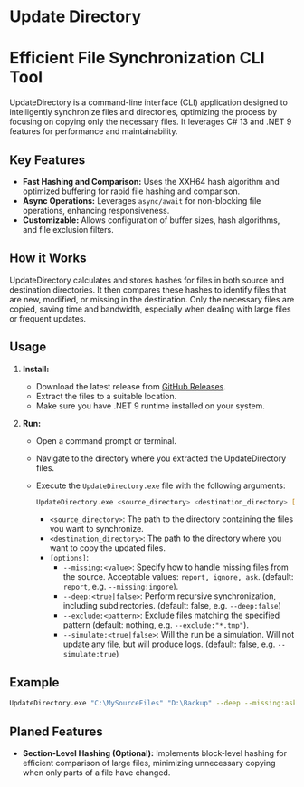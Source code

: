 # Update Directory

# Efficient File Synchronization CLI Tool

UpdateDirectory is a command-line interface (CLI) application designed to intelligently synchronize files and directories, optimizing the process by focusing on copying only the necessary files. It leverages C# 13 and .NET 9 features for performance and maintainability.

## Key Features

* **Fast Hashing and Comparison:** Uses the XXH64 hash algorithm and optimized buffering for rapid file hashing and comparison.
* **Async Operations:** Leverages `async/await` for non-blocking file operations, enhancing responsiveness.
* **Customizable:** Allows configuration of buffer sizes, hash algorithms, and file exclusion filters.

## How it Works

UpdateDirectory calculates and stores hashes for files in both source and destination directories. It then compares these hashes to identify files that are new, modified, or missing in the destination. Only the necessary files are copied, saving time and bandwidth, especially when dealing with large files or frequent updates.

## **Usage**

1. **Install:** 
   
   * Download the latest release from [GitHub Releases](https://github.com/aYiannis/UpdateDirectory).
   * Extract the files to a suitable location.
   * Make sure you have .NET 9 runtime installed on your system.

2. **Run:**
   
   * Open a command prompt or terminal.
   
   * Navigate to the directory where you extracted the UpdateDirectory files.
   
   * Execute the `UpdateDirectory.exe` file with the following arguments:
     
     ```bash
     UpdateDirectory.exe <source_directory> <destination_directory> [options]
     ```
     
     * `<source_directory>`: The path to the directory containing the files you want to synchronize.
     * `<destination_directory>`: The path to the directory where you want to copy the updated files.
     * `[options]`: 
       - `--missing:<value>`: Specify how to handle missing files from the source. Acceptable values: `report, ignore, ask`. (default: `report`, e.g. `--missing:ingore`).
       * `--deep:<true|false>`:  Perform recursive synchronization, including subdirectories. (default: false, e.g. `--deep:false`)
       * `--exclude:<pattern>`: Exclude files matching the specified pattern (default: nothing, e.g. `--exclude:"*.tmp"`).
       * `--simulate:<true|false>`: Will the run be a simulation. Will not update any file, but will produce logs. (default: false, e.g. `--simulate:true`)

## Example

```bash
UpdateDirectory.exe "C:\MySourceFiles" "D:\Backup" --deep --missing:ask
```


## Planed Features

* **Section-Level Hashing (Optional):** Implements block-level hashing for efficient comparison of large files, minimizing unnecessary copying when only parts of a file have changed.